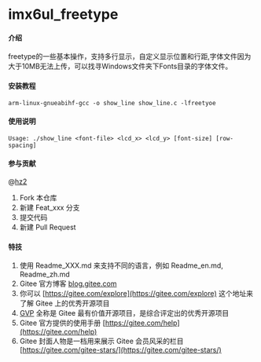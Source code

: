 # imx6ul_freetype

#### 介绍
freetype的一些基本操作，支持多行显示，自定义显示位置和行距,字体文件因为大于10MB无法上传，可以找寻Windows文件夹下Fonts目录的字体文件。

#### 安装教程
```shell
arm-linux-gnueabihf-gcc -o show_line show_line.c -lfreetyoe
```
#### 使用说明
```shell
Usage: ./show_line <font-file> <lcd_x> <lcd_y> [font-size] [row-spacing]
```
#### 参与贡献
@[hz2](https://gitee.com/JensenHua/)

1.  Fork 本仓库
2.  新建 Feat_xxx 分支
3.  提交代码
4.  新建 Pull Request


#### 特技

1.  使用 Readme\_XXX.md 来支持不同的语言，例如 Readme\_en.md, Readme\_zh.md
2.  Gitee 官方博客 [blog.gitee.com](https://blog.gitee.com)
3.  你可以 [https://gitee.com/explore](https://gitee.com/explore) 这个地址来了解 Gitee 上的优秀开源项目
4.  [GVP](https://gitee.com/gvp) 全称是 Gitee 最有价值开源项目，是综合评定出的优秀开源项目
5.  Gitee 官方提供的使用手册 [https://gitee.com/help](https://gitee.com/help)
6.  Gitee 封面人物是一档用来展示 Gitee 会员风采的栏目 [https://gitee.com/gitee-stars/](https://gitee.com/gitee-stars/)

